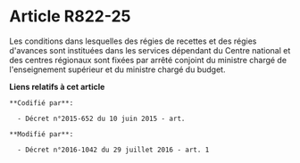 # Article R822-25

Les conditions dans lesquelles des régies de recettes et des régies d'avances sont instituées dans les services dépendant du
Centre national et des centres régionaux sont fixées par arrêté conjoint du ministre chargé de l'enseignement supérieur et du
ministre chargé du budget.

**Liens relatifs à cet article**

	**Codifié par**:

	  - Décret n°2015-652 du 10 juin 2015 - art.

	**Modifié par**:

	  - Décret n°2016-1042 du 29 juillet 2016 - art. 1
